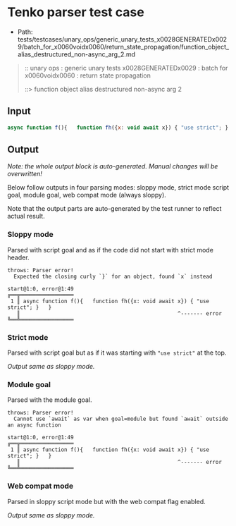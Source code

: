 # Tenko parser test case

- Path: tests/testcases/unary_ops/generic_unary_tests_x0028GENERATEDx0029/batch_for_x0060voidx0060/return_state_propagation/function_object_alias_destructured_non-async_arg_2.md

> :: unary ops : generic unary tests x0028GENERATEDx0029 : batch for x0060voidx0060 : return state propagation
>
> ::> function object alias destructured non-async arg 2

## Input

`````js
async function f(){   function fh({x: void await x}) { "use strict"; }   }
`````

## Output

_Note: the whole output block is auto-generated. Manual changes will be overwritten!_

Below follow outputs in four parsing modes: sloppy mode, strict mode script goal, module goal, web compat mode (always sloppy).

Note that the output parts are auto-generated by the test runner to reflect actual result.

### Sloppy mode

Parsed with script goal and as if the code did not start with strict mode header.

`````
throws: Parser error!
  Expected the closing curly `}` for an object, found `x` instead

start@1:0, error@1:49
╔══╦═════════════════
 1 ║ async function f(){   function fh({x: void await x}) { "use strict"; }   }
   ║                                                  ^------- error
╚══╩═════════════════

`````

### Strict mode

Parsed with script goal but as if it was starting with `"use strict"` at the top.

_Output same as sloppy mode._

### Module goal

Parsed with the module goal.

`````
throws: Parser error!
  Cannot use `await` as var when goal=module but found `await` outside an async function

start@1:0, error@1:49
╔══╦═════════════════
 1 ║ async function f(){   function fh({x: void await x}) { "use strict"; }   }
   ║                                                  ^------- error
╚══╩═════════════════

`````


### Web compat mode

Parsed in sloppy script mode but with the web compat flag enabled.

_Output same as sloppy mode._
